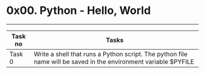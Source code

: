 # 0x00. Python - Hello, World
---
|Task no|Tasks	|
|-------|-------|
|Task 0 |Write a shell that runs a Python script. The python file name will be saved in the environment variable $PYFILE|

